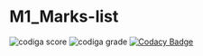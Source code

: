 # M1_Marks-list


![codiga score](https://api.codiga.io/project/32307/score/svg)
![codiga grade](https://api.codiga.io/project/32307/status/svg)
[![Codacy Badge](https://app.codacy.com/project/badge/Grade/243992ec211d4690aebe5894fef012bd)](https://www.codacy.com/gh/VedaHarini/M1_Marks-list/dashboard?utm_source=github.com&amp;utm_medium=referral&amp;utm_content=VedaHarini/M1_Marks-list&amp;utm_campaign=Badge_Grade)

